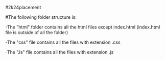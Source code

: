 #2k24placement

#The following folder structure is:

-The "html" folder contains all the html files except index.html (index.html  file is outside of all the folder)

-The "css" file contains all the files with extension .css

-The "Js" file contains all the files with extension .js
